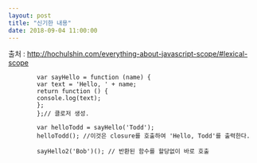 ```yaml
---
layout: post
title: "신기한 내용"
date: 2018-09-04 11:00:00
---
```

출처 : http://hochulshin.com/everything-about-javascript-scope/#lexical-scope

            var sayHello = function (name) {
            var text = 'Hello, ' + name;
            return function () {
            console.log(text);
            };
            };// 클로저 생성.

            var helloTodd = sayHello('Todd'); 
            helloTodd(); //이것은 closure를 호출하여 'Hello, Todd'를 출력한다.

            sayHello2('Bob')(); // 반환된 함수를 할당없이 바로 호출

